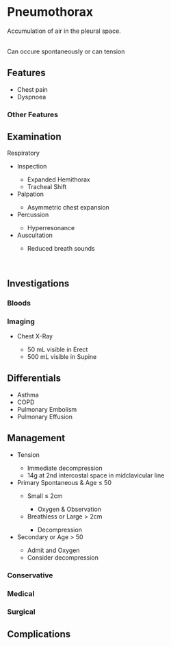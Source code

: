 # Pneumothorax

Accumulation of air in the pleural space.<div><br></div><div>Can occure spontaneously or can tension</div>

## Features

<ul><li>Chest pain</li><li>Dyspnoea</li></ul>

### Other Features



## Examination

Respiratory<div><ul><li>Inspection</li><ul><li>Expanded Hemithorax</li><li>Tracheal Shift</li></ul><li>Palpation</li><ul><li>Asymmetric chest expansion</li></ul><li>Percussion</li><ul><li>Hyperresonance</li></ul><li>Auscultation</li><ul><li>Reduced breath sounds</li></ul></ul><div><br></div></div>

## Investigations



### Bloods



### Imaging

<ul><li>Chest X-Ray</li><ul><li>50 mL visible in Erect</li><li>500 mL visible in Supine</li></ul></ul>

## Differentials

<ul><li>Asthma</li><li>COPD</li><li>Pulmonary Embolism</li><li>Pulmonary Effusion</li></ul>

## Management

<ul><li>Tension</li><ul><li>Immediate decompression</li><li>14g at 2nd intercostal space in midclavicular line</li></ul><li>Primary Spontaneous &amp; Age&nbsp;≤ 50</li><ul><li>Small&nbsp;≤ 2cm</li><ul><li>Oxygen &amp; Observation</li></ul><li>Breathless or Large &gt; 2cm</li><ul><li>Decompression</li></ul></ul><li>Secondary or Age &gt; 50</li><ul><li>Admit and Oxygen</li><li>Consider decompression</li></ul></ul>

### Conservative



### Medical



### Surgical



## Complications



